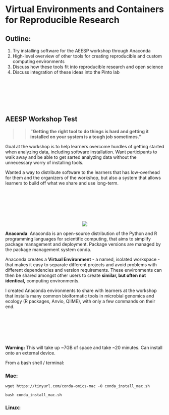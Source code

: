 # Virtual Environments and Containers for Reproducible Research

## Outline:
1. Try installing software for the AEESP workshop through Anaconda
2. High-level overview of other tools for creating reproducible and custom computing environments
3. Discuss how these tools fit into reproducible research and open science
4. Discuss integration of these ideas into the Pinto lab

<br/>
<br/>
<br/>
<br/>
<br/>

## AEESP Workshop Test
> > **"Getting the right tool to do things is hard and getting it installed on your system is a tough job sometimes."**

Goal at the workshop is to help learners overcome hurdles of getting started when analyzing data, including software installation. Want participants to walk away and be able to get sarted analyzing data without the unnecessary worry of installing tools.

Wanted a way to distribute software to the learners that has low-overhead for them and the organizers of the workshop, but also a system that allows learners to build off what we share and use long-term.

<br/>
<br/>
<br/>
<br/>
<br/>

<p align="center"> 
<img src="https://encrypted-tbn0.gstatic.com/images?q=tbn:ANd9GcQdYRptA2R0OZz3kBNM3Fp0yoGcv2AseRCGpSQTltRBbl6SQZd_8A">
</p>


**Anaconda**: Anaconda is an open-source distribution of the Python and R programming languages for scientific computing, that aims to simplify package management and deployment. Package versions are managed by the package management system conda.

Anaconda creates a **Virtual Environment** - a named, isolated workspace - that makes it easy to separate different projects and avoid problems with different dependencies and version requirements. These environments can then be shared amongst other users to create **similar, but often not identical,** computing environments.

I created Anaconda environments to share with learners at the workshop that installs many common bioiformatic tools in microbial genomics and ecology (R packages, Anvio, QIIME), with only a few commands on their end.

<br/>
<br/>
<br/>
<br/>
<br/>

**Warning:** This will take up ~7GB of space and take ~20 minutes. Can install onto an external device.

From a bash shell / terminal:

### Mac:

```console
wget https://tinyurl.com/conda-omics-mac -O conda_install_mac.sh

bash conda_install_mac.sh
```



### Linux:






